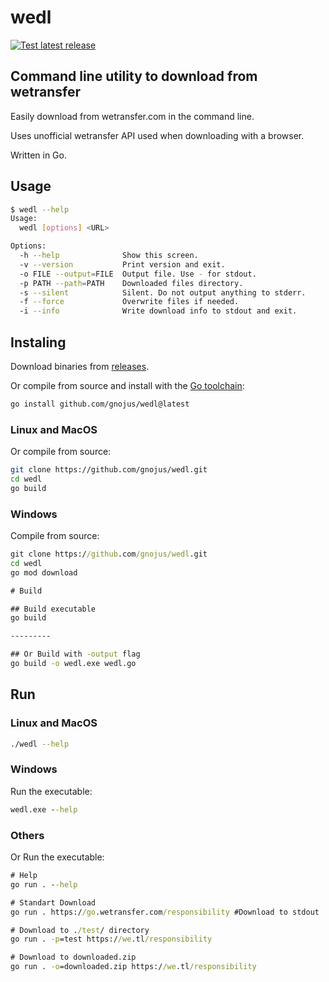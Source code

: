 # wedl

[![Test latest release](https://github.com/gnojus/wedl/actions/workflows/test.yml/badge.svg)](https://github.com/gnojus/wedl/actions/workflows/test.yml)

## Command line utility to download from wetransfer

Easily download from wetransfer.com in the command line.

Uses unofficial wetransfer API used when downloading with a browser.

Written in Go.

## Usage

```bash
$ wedl --help
Usage:
  wedl [options] <URL>

Options:
  -h --help              Show this screen.
  -v --version           Print version and exit.
  -o FILE --output=FILE  Output file. Use - for stdout.
  -p PATH --path=PATH    Downloaded files directory.
  -s --silent            Silent. Do not output anything to stderr.
  -f --force             Overwrite files if needed.
  -i --info              Write download info to stdout and exit.
```

## Instaling

Download binaries from [releases](https://github.com/gnojus/wedl/releases).

Or compile from source and install with the [Go toolchain](https://go.dev/dl/):

```bash
go install github.com/gnojus/wedl@latest
```

### Linux and MacOS

Or compile from source:

```bash
git clone https://github.com/gnojus/wedl.git
cd wedl 
go build
```

### Windows

Compile from source:

```cmd
git clone https://github.com/gnojus/wedl.git
cd wedl
go mod download

# Build

## Build executable
go build

---------

## Or Build with -output flag
go build -o wedl.exe wedl.go
```

## Run

### Linux and MacOS

```bash
./wedl --help
```

### Windows

Run the executable:

```cmd
wedl.exe --help
```

### Others

Or Run the executable:

```cmd
# Help
go run . --help

# Standart Download
go run . https://go.wetransfer.com/responsibility #Download to stdout

# Download to ./test/ directory
go run . -p=test https://we.tl/responsibility

# Download to downloaded.zip
go run . -o=downloaded.zip https://we.tl/responsibility

```
